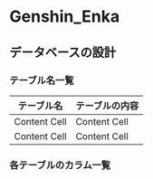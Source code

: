 # Genshin_Enka

## データベースの設計

### テーブル名一覧

|テーブル名|テーブルの内容|
| ------------- | ------------- |
| Content Cell  | Content Cell  |
| Content Cell  | Content Cell  |

### 各テーブルのカラム一覧
